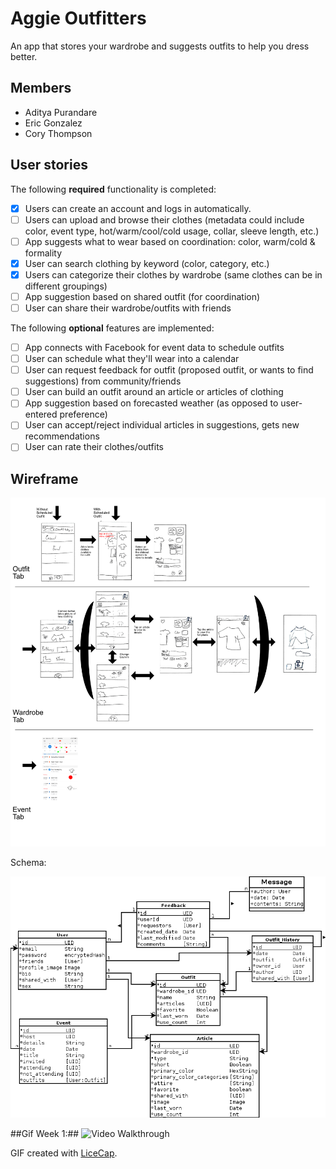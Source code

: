 # Aggie Outfitters

An app that stores your wardrobe and suggests outfits to help you dress better.

## Members

- Aditya Purandare
- Eric Gonzalez
- Cory Thompson

## User stories

The following **required** functionality is completed:
- [x] Users can create an account and logs in automatically.
- [ ] Users can upload and browse their clothes (metadata could include color, event type, hot/warm/cool/cold usage, collar, sleeve length, etc.)
- [ ] App suggests what to wear based on coordination: color, warm/cold & formality
- [x] User can search clothing by keyword (color, category, etc.) 
- [x] Users can categorize their clothes by wardrobe (same clothes can be in different groupings)
- [ ] App suggestion based on shared outfit (for coordination)
- [ ] User can share their wardrobe/outfits with friends

The following **optional** features are implemented:
- [ ] App connects with Facebook for event data to schedule outfits
- [ ] User can schedule what they'll wear into a calendar
- [ ] User can request feedback for outfit (proposed outfit, or wants to find suggestions) from community/friends
- [ ] User can build an outfit around an article or articles of clothing
- [ ] App suggestion based on forecasted weather (as opposed to user-entered preference)
- [ ] User can accept/reject individual articles in suggestions, gets new recommendations
- [ ] User can rate their clothes/outfits

## Wireframe

![Alt text](/wireframes.png?raw=true "Wireframe")

Schema: 

![Alt text](/Schema.png?raw=true "Schema")

##Gif Week 1:##
<img src='http://i.imgur.com/1Y4hyyn.gif' title='Video Walkthrough' width='' alt='Video Walkthrough' />

GIF created with [LiceCap](http://www.cockos.com/licecap/).

